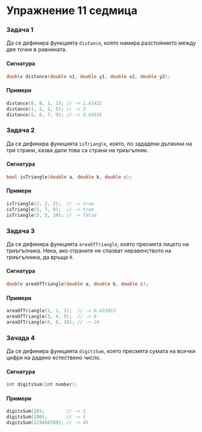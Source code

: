 Упражнение 11 седмица
=====================

### Задача 1 ###

Да се дефинира функцията ```distance```, която намира разстоянието между две
точки в равнината.

#### Сигнатура ####

```C++
double distance(double x1, double y1, double x2, double y2);
```

#### Примери ####

```C++
distance(0, 0, 1, 1); // -> 1.41421
distance(1, 2, 1, 5); // -> 3
distance(5, 6, 7, 9); // -> 3.60555
```

### Задача 2 ###

Да се дефинира функцията ```isTriangle```, която, по зададени дължини на три
страни, казва дали това са страни на триъгълник.

#### Сигнатура ####

```C++
bool isTriangle(double a, double b, double c);
```

#### Примери ####

```C++
isTriangle(2, 2, 2);  // -> true
isTriangle(5, 7, 9);  // -> true
isTriangle(5, 5, 10); // -> false
```

### Задача 3 ###

Да се дефинира функцията ```areaOfTriangle```, която пресмята лицето на
триъгълника. Нека, ако страните не спазват неравенството на триъгълника, да
връща ```0```.

#### Сигнатура ####

```C++
double areaOfTriangle(double a, double b, double c);
```

#### Примери ####

```C++
areaOfTriangle(1, 1, 1);  // -> 0.433013
areaOfTriangle(3, 4, 5);  // -> 6
areaOfTriangle(6, 8, 10); // -> 24
```

### Зачада 4 ###

Да се дефинира функцията ```digitsSum```, която пресмята сумата на всички
цифри на дадено естествено число.

#### Сигнатура ####

```C++
int digitsSum(int number);
```

#### Примери ####

```C++
digitsSum(10);        // -> 1
digitsSum(100);       // -> 1
digitsSum(123456789); // -> 45
```